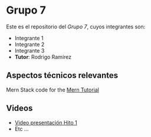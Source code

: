 # Grupo 7
Este es el repositorio del *Grupo 7*, cuyos integrantes son:
* Integrante 1
* Integrante 2
* Integrante 3
* **Tutor**: Rodrigo Ramírez


## Aspectos técnicos relevantes
Mern Stack code for the [Mern Tutorial](https://www.mongodb.com/languages/mern-stack-tutorial)

## Videos
* [Video presentación Hito 1](https://www.youtube.com/)
* Etc ...
